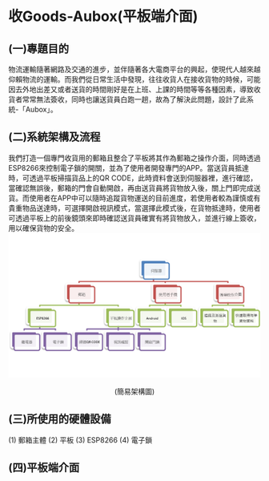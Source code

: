 # 收Goods-Aubox(平板端介面)
## (一)專題目的
物流運輸隨著網路及交通的進步，並伴隨著各大電商平台的興起，使現代人越來越仰賴物流的運輸。而我們從日常生活中發現，往往收貨人在接收貨物的時候，可能因去外地出差又或者送貨的時間剛好是在上班、上課的時間等等各種因素，導致收貨者常常無法簽收，同時也讓送貨員白跑一趟，故為了解決此問題，設計了此系統-「Aubox」。
## (二)系統架構及流程
我們打造一個專門收貨用的郵箱且整合了平板將其作為郵箱之操作介面，同時透過ESP8266來控制電子鎖的開關，並為了使用者開發專門的APP。當送貨員抵達時，可透過平板掃描貨品上的QR CODE，此時資料會送到伺服器裡，進行確認，當確認無誤後，郵箱的門會自動開啟，再由送貨員將貨物放入後，關上門即完成送貨。而使用者在APP中可以隨時追蹤貨物運送的目前進度，若使用者較為謹慎或有貴重物品送達時，可選擇開啟視訊模式，當選擇此模式後，在貨物抵達時，使用者可透過平板上的前後鏡頭來即時確認送貨員確實有將貨物放入，並進行線上簽收，用以確保貨物的安全。
![image](https://github.com/WuJammy/my_project_aubox_android/blob/master/structure.png)
<p align="center">(簡易架構圖)</p>

## (三)所使用的硬體設備
(1) 郵箱主體
(2) 平板
(3) ESP8266
(4) 電子鎖
## (四)平板端介面
